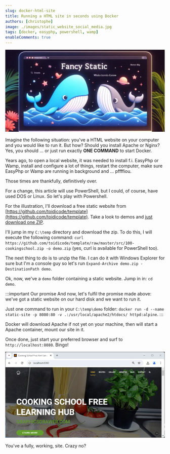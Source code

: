 ```yaml
---
slug: docker-html-site
title: Running a HTML site in seconds using Docker
authors: [christophe]
image: ./images/static_website_social_media.jpg
tags: [docker, easyphp, powershell, wamp]
enableComments: true
---
```

<!-- cspell:ignore easyphp,wamp,pffffiou,htdocs -->

![Running a HTML site in seconds using Docker](./images/static_website_header.jpg)

Imagine the following situation: you've a HTML website on your computer and you would like to run it. But how? Should you install Apache or Nginx? Yes, you should ... or just run exactly **ONE COMMAND** to start Docker.

Years ago, to open a local website, it was needed to install f.i. EasyPhp or Wamp, install and configure a lot of things, restart the computer, make sure EasyPhp or Wamp are running in background and ... pffffiou.

Those times are thankfully, definitively over.

<!-- truncate -->

For a change, this article will use PowerShell, but I could, of course, have used DOS or Linux. So let's play with Powershell.

For the illustration, I'll download a free static website from [https://github.com/toidicode/template](https://github.com/toidicode/template). Take a look to demos and [just download one ZIP](https://github.com/toidicode/template?tab=readme-ov-file#demo-and-download).

I'll jump in my `C:\temp` directory and download the zip. To do this, I will execute the following command: `curl https://github.com/toidicode/template/raw/master/src/100-cookingschool.zip -o demo.zip` (yes, curl is available for PowerShell too).

The next thing to do is to unzip the file. I can do it with Windows Explorer for sure but I'm a console guy so let's run `Expand-Archive demo.zip -DestinationPath demo`.

Ok, now, we've a `demo` folder containing a static website. Jump in in: `cd demo`.

:::important Our promise
And now, let's fulfil the promise made above: we've got a static website on our hard disk and we want to run it.

Just one command to run in your `C:\temp\demo` folder: `docker run -d --name static-site -p 8080:80 -v .:/usr/local/apache2/htdocs/ httpd:alpine`.
:::

Docker will download Apache if not yet on your machine, then will start a Apache container, mount our site in it.

Once done, just start your preferred browser and surf to `http://localhost:8080`. Bingo!

![Your local website](./images/localhost.png)

You've a fully, working, site. Crazy no?
